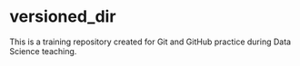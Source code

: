 # versioned_dir
This is a training repository created for Git and GitHub practice during Data Science teaching.
